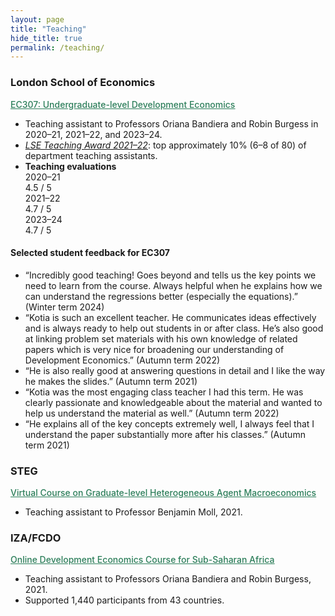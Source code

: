 ```yaml
---
layout: page
title: "Teaching"
hide_title: true
permalink: /teaching/
---
```


<div class="teaching-page" markdown="1">

### London School of Economics

<a href="https://www.lse.ac.uk/resources/calendar2025-2026/courseGuides/EC/2025_EC307.htm" style="color:#2c7e5a;font-weight: 500;" target="_blank" rel="noopener"><u>EC307: Undergraduate-level Development Economics</u></a>
<ul class="teaching-details">
  <li>Teaching assistant to Professors Oriana Bandiera and Robin Burgess in 2020–21, 2021–22, and 2023–24.</li>
  <li><em><a href="https://info.lse.ac.uk/staff/divisions/Eden-Centre/Education-awards/LSE-Class-Teacher-Awards" target="_blank" rel="noopener">LSE Teaching Award 2021–22</a></em>: top approximately 10% (6–8 of 80) of department teaching assistants.</li>
  <li class="teaching-evaluations">
    <strong class="evaluation-label">Teaching evaluations</strong>
    <div class="evaluation-bars">
      <div class="evaluation-entry">
        <span class="evaluation-year">2020–21</span>
        <div class="evaluation-bar" role="img" aria-label="2020–21 evaluation score 4.5 out of 5">
          <div class="evaluation-bar-fill" style="--score: 0.9;"></div>
        </div>
        <span class="evaluation-score">4.5 / 5</span>
      </div>
      <div class="evaluation-entry">
        <span class="evaluation-year">2021–22</span>
        <div class="evaluation-bar" role="img" aria-label="2021–22 evaluation score 4.7 out of 5">
          <div class="evaluation-bar-fill" style="--score: 0.94;"></div>
        </div>
        <span class="evaluation-score">4.7 / 5</span>
      </div>
      <div class="evaluation-entry">
        <span class="evaluation-year">2023–24</span>
        <div class="evaluation-bar" role="img" aria-label="2023–24 evaluation score 4.7 out of 5">
          <div class="evaluation-bar-fill" style="--score: 0.94;"></div>
        </div>
        <span class="evaluation-score">4.7 / 5</span>
      </div>
    </div>
  </li>
</ul>

#### Selected student feedback for EC307

<ul class="no-bullets teaching-quotes">
	<li>“Incredibly good teaching! Goes beyond and tells us the key points we need to learn from the course. Always helpful when he explains how we can understand the regressions better (especially the equations).” <span class="quote-term">(Winter term 2024)</span></li>
	<li>“Kotia is such an excellent teacher. He communicates ideas effectively and is always ready to help out students in or after class. He’s also good at linking problem set materials with his own knowledge of related papers which is very nice for broadening our understanding of Development Economics.” <span class="quote-term">(Autumn term 2022)</span></li>
	<li>“He is also really good at answering questions in detail and I like the way he makes the slides.” <span class="quote-term">(Autumn term 2021)</span></li>
	<li>“Kotia was the most engaging class teacher I had this term. He was clearly passionate and knowledgeable about the material and wanted to help us understand the material as well.” <span class="quote-term">(Autumn term 2022)</span></li>
	<li>“He explains all of the key concepts extremely well, I always feel that I understand the paper substantially more after his classes.” <span class="quote-term">(Autumn term 2021)</span></li>
	<!--  
	<li>“He was able to summarise ridiculously hard econometric concepts into easy to digest, quick lessons. He involved the class, he spoke at a wonderful pace and had very clear PowerPoint. He also showed extreme mastery of the subject.” <span class="quote-term">(Autumn term 2022)</span></li>
  	<li>“Kotia always explains ideas effectively, ensuring not to just answer problem set questions, but to provide wider context and intuition. I have found this very useful in understanding papers and their wider objectives.” <span class="quote-term">(Winter term 2024)</span></li> -->
</ul>

### STEG

<a href="https://steg.cepr.org/events/virtual-course-key-concepts-macro-development" style="color:#2c7e5a;font-weight: 500;" target="_blank" rel="noopener"><u>Virtual Course on Graduate-level Heterogeneous Agent Macroeconomics</u></a>
<ul class="teaching-details">
  <li>Teaching assistant to Professor Benjamin Moll, 2021.</li>
</ul>

### IZA/FCDO

<a href="https://g2lm-lic.iza.org/2021/09/21/iza-fcdo-online-development-economics-course-for-sub-saharan-africa/" style="color:#2c7e5a;font-weight: 500;" target="_blank" rel="noopener"><u>Online Development Economics Course for Sub-Saharan Africa</u></a>
<ul class="teaching-details">
  <li>Teaching assistant to Professors Oriana Bandiera and Robin Burgess, 2021.</li>
  <li>Supported 1,440 participants from 43 countries.</li>
</ul>

</div>